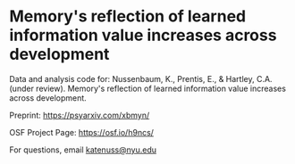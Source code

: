 # Memory's reflection of learned information value increases across development

Data and analysis code for: Nussenbaum, K., Prentis, E., & Hartley, C.A. (under review). Memory's reflection of learned information value increases across development.

Preprint: https://psyarxiv.com/xbmyn/

OSF Project Page: https://osf.io/h9ncs/

For questions, email katenuss@nyu.edu
